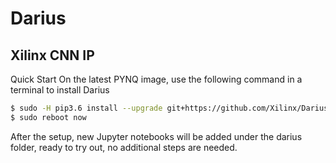 # Darius
## Xilinx CNN IP

Quick Start
On the latest PYNQ image, use the following command in a terminal to install Darius
```bash
$ sudo -H pip3.6 install --upgrade git+https://github.com/Xilinx/Darius.git
$ sudo reboot now
```
After the setup, new Jupyter notebooks will be added under the darius folder, ready to try out, no additional steps are needed.
